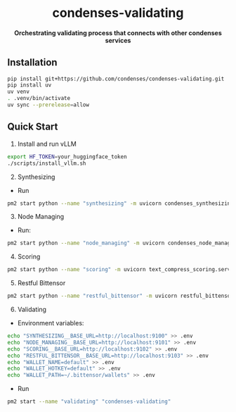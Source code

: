 
<br /><br />
<div align="center">
  <h1 align="center">condenses-validating</h1>
  <h4 align="center"> Orchestrating validating process that connects with other condenses services</div>

## Installation

```bash
pip install git+https://github.com/condenses/condenses-validating.git
pip install uv
uv venv
. .venv/bin/activate
uv sync --prerelease=allow
```

## Quick Start

1. Install and run vLLM

```bash
export HF_TOKEN=your_huggingface_token
./scripts/install_vllm.sh
```

2. Synthesizing

- Run

```bash
pm2 start python --name "synthesizing" -m uvicorn condenses_synthesizing.server:app --host localhost --port 9100
```

3. Node Managing

- Run:

```bash
pm2 start python --name "node_managing" -m uvicorn condenses_node_managing.server:app --host localhost --port 9101
```

4. Scoring

```bash
pm2 start python --name "scoring" -m uvicorn text_compress_scoring.server:app --host localhost --port 9102
```

5. Restful Bittensor

```bash
pm2 start python --name "restful_bittensor" -m uvicorn restful_bittensor.server:app --host localhost --port 9103
```

6. Validating

- Environment variables:

```bash
echo "SYNTHESIZING__BASE_URL=http://localhost:9100" >> .env
echo "NODE_MANAGING__BASE_URL=http://localhost:9101" >> .env
echo "SCORING__BASE_URL=http://localhost:9102" >> .env
echo "RESTFUL_BITTENSOR__BASE_URL=http://localhost:9103" >> .env
echo "WALLET_NAME=default" >> .env
echo "WALLET_HOTKEY=default" >> .env
echo "WALLET_PATH=~/.bittensor/wallets" >> .env
```

- Run

```bash
pm2 start --name "validating" "condenses-validating"
```



